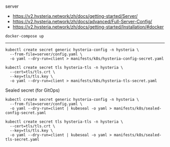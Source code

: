 server

* https://v2.hysteria.network/zh/docs/getting-started/Server/
* https://v2.hysteria.network/zh/docs/advanced/Full-Server-Config/
* https://v2.hysteria.network/zh/docs/getting-started/Installation/#docker


```
docker-compose up
```

---

```
kubectl create secret generic hysteria-config -n hysteria \
  --from-file=server/config.yaml \
  -o yaml --dry-run=client > manifests/k8s/hysteria-config-secret.yaml

kubectl create secret tls hysteria-tls -n hysteria \
  --cert=tls/tls.crt \
  --key=tls/tls.key \
  -o yaml --dry-run=client > manifests/k8s/hysteria-tls-secret.yaml
```

Sealed secret (for GitOps)
```
kubectl create secret generic hysteria-config -n hysteria \
  --from-file=server/config.yaml \
  -o yaml --dry-run=client | kubeseal -o yaml > manifests/k8s/sealed-config-secret.yaml

kubectl create secret tls hysteria-tls -n hysteria \
  --cert=tls/tls.crt \
  --key=tls/tls.key \
  -o yaml --dry-run=client | kubeseal -o yaml > manifests/k8s/sealed-tls-secret.yaml
```

